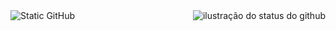 <img src="https://img.shields.io/static/v1?label=Overview&message=bonfantelucas&color=002333&style=for-the-badge&logo=GitHub" alt="Static GitHub">
<img align='right' src="https://github-readme-stats.vercel.app/api?username=bonfantelucas&show_icons=true&title_color=002333&text_color=159A9C&icon_color=002333&bg_color=B4BEC9&cache_seconds=2300" alt="ilustração do status do github">
